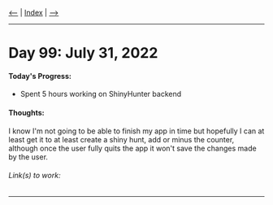 [<--](../Days/Day98.md) | [Index](../README.md) | [-->](../Days/Day100.md)
____
# Day 99: July 31, 2022
#### Today's Progress:
- Spent 5 hours working on ShinyHunter backend

#### Thoughts:
I know I'm not going to be able to finish my app in time but hopefully I can at least get it to at least create a shiny hunt, add or minus the counter, although once the user fully quits the app it won't save the changes made by the user.

###### Link(s) to work:

___
